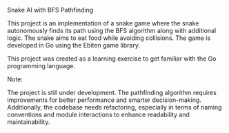 Snake AI with BFS Pathfinding

This project is an implementation of a snake game where the snake autonomously finds its path using the BFS algorithm along with additional logic. The snake aims to eat food while avoiding collisions. The game is developed in Go using the Ebiten game library.

This project was created as a learning exercise to get familiar with the Go programming language.



Note:

The project is still under development. The pathfinding algorithm requires improvements for better performance and smarter decision-making. Additionally, the codebase needs refactoring, especially in terms of naming conventions and module interactions to enhance readability and maintainability.

